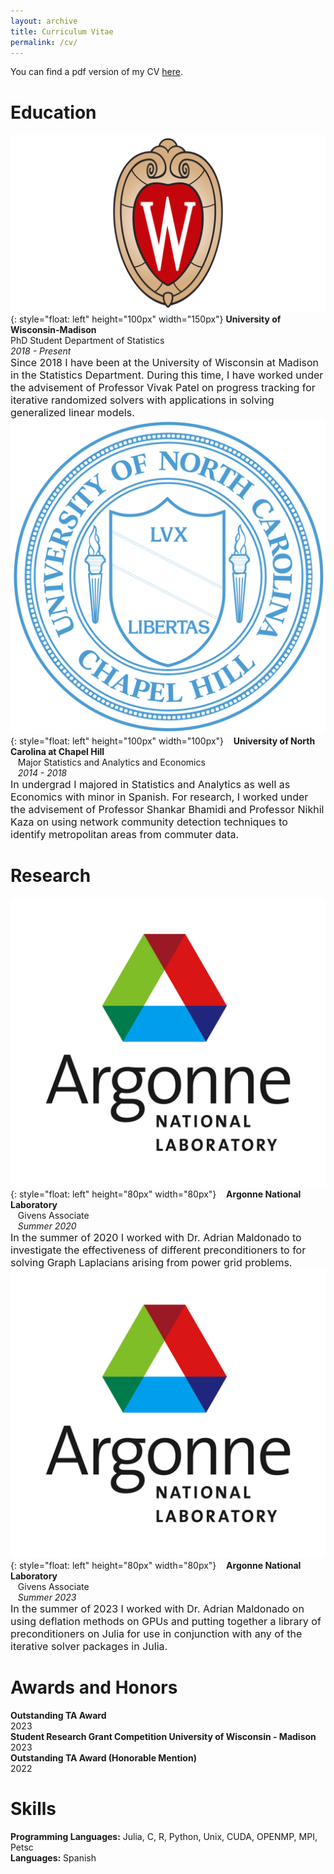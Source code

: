 ```yaml
---
layout: archive 
title: Curriculum Vitae 
permalink: /cv/
---
```

You can find a pdf version of my CV [here](https://npritch928.github.io/files/pritchard_cv.pdf).
# Education

![University of Wisconsin Madison](../images/University-of-Wisconsin-Symbol.png){: style="float: left" height="100px" width="150px"} 
**University of Wisconsin-Madison**<br>
PhD Student Department of Statistics<br>
*2018 - Present*<br>
<font size = "3">  Since 2018 I have been at the University of Wisconsin at Madison in the Statistics Department. During this time, I have worked under the advisement of Professor Vivak Patel on progress tracking for iterative randomized solvers with applications in solving generalized linear models.</font>
<br>
![University of North Carolina at Chapel Hill](../images/University_of_North_Carolina_at_Chapel_Hill_seal.svg.png){: style="float: left" height="100px" width="100px"} 
&nbsp;&nbsp;&nbsp;**University of North Carolina at Chapel Hill**<br>
&nbsp;&nbsp;&nbsp;Major Statistics and Analytics and Economics<br>
&nbsp;&nbsp;&nbsp;*2014 - 2018*<br>
<font size = "3"> In undergrad I majored in Statistics and Analytics as well as Economics with minor in Spanish. For research, I  worked under the advisement of Professor Shankar Bhamidi and Professor Nikhil Kaza on using network community detection techniques to identify metropolitan areas from commuter data.</font>
<br>
# Research
![Argonne National Laboratory](../images/argonne-logo.jpeg){: style="float: left" height="80px" width="80px"} 
&nbsp;&nbsp;&nbsp;**Argonne National Laboratory**<br>
&nbsp;&nbsp;&nbsp;Givens Associate<br>
&nbsp;&nbsp;&nbsp;*Summer 2020*<br>
<font size = "3">  In the summer of 2020 I worked with Dr. Adrian Maldonado to investigate the effectiveness of different preconditioners to for solving Graph Laplacians arising from power grid problems. </font>
<br>
![Argonne National Laboratory](../images/argonne-logo.jpeg){: style="float: left" height="80px" width="80px"} 
&nbsp;&nbsp;&nbsp;**Argonne National Laboratory**<br>
&nbsp;&nbsp;&nbsp;Givens Associate<br>
&nbsp;&nbsp;&nbsp;*Summer 2023*<br>
<font size = "3">  In the summer of 2023 I worked with Dr. Adrian Maldonado on using deflation methods on GPUs and putting together a library of preconditioners on Julia for use in conjunction with any of the iterative solver packages in Julia. </font>
<br>
# Awards and Honors

**Outstanding TA Award**<br>
2023<br>
**Student Research Grant Competition University of Wisconsin - Madison**<br>
2023<br>
**Outstanding TA Award (Honorable Mention)**<br>
2022<br>
# Skills 
**Programming Languages:** Julia, C, R, Python, Unix, CUDA, OPENMP, MPI, Petsc<br>
**Languages:** Spanish<br>

